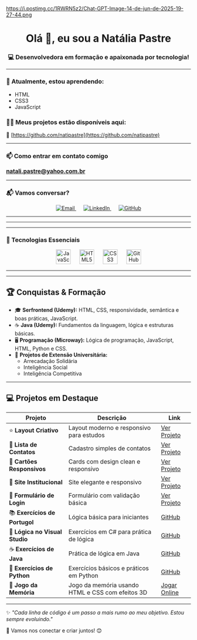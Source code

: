 

https://i.postimg.cc/1RWRN5z2/Chat-GPT-Image-14-de-jun-de-2025-19-27-44.png


<h1 align="center">Olá 👋, eu sou a Natália Pastre</h1>
<h3 align="center">💻 Desenvolvedora em formação e apaixonada por tecnologia!</h3>

---

### 🌱 Atualmente, estou aprendendo:
- HTML
- CSS3
- JavaScript

### 👩‍💻 Meus projetos estão disponíveis aqui:
🔗 [https://github.com/natipastre](https://github.com/natipastre)

---

### 📫 Como entrar em contato comigo

<span style="font-weight:bold; font-size:1.1em;">natali.pastre@yahoo.com.br</span>

---

### 📬 Vamos conversar?

<p align="center">
  <a href="mailto:natali.pastre@yahoo.com.br" title="Enviar Email" style="margin: 0 10px;">
    <img src="https://img.icons8.com/fluency/48/000000/new-post.png" alt="Email" />
  </a>
  <a href="https://www.linkedin.com/in/natalia-pastre/" target="_blank" rel="noopener noreferrer" title="LinkedIn" style="margin: 0 10px;">
    <img src="https://img.icons8.com/fluency/48/000000/linkedin.png" alt="LinkedIn" />
  </a>
  <a href="https://github.com/natipastre" target="_blank" rel="noopener noreferrer" title="GitHub" style="margin: 0 10px;">
    <img src="https://img.icons8.com/ios-filled/48/ffffff/github.png" alt="GitHub" />
  </a>
</p>

---

---

---

### 🚀 Tecnologias Essenciais

<p align="center">
  <img src="https://cdn.jsdelivr.net/gh/devicons/devicon/icons/javascript/javascript-original.svg" alt="JavaScript" width="40" height="40" style="margin: 0 10px;" />
  <img src="https://cdn.jsdelivr.net/gh/devicons/devicon/icons/html5/html5-original.svg" alt="HTML5" width="40" height="40" style="margin: 0 10px;" />
  <img src="https://cdn.jsdelivr.net/gh/devicons/devicon/icons/css3/css3-original.svg" alt="CSS3" width="40" height="40" style="margin: 0 10px;" />
  <img src="https://img.icons8.com/ios-filled/50/ffffff/github.png" alt="GitHub" width="40" height="40" style="margin: 0 10px;" />
</p>

---



---

## 🏆 Conquistas & Formação

- 🎓 **Serfrontend (Udemy):** HTML, CSS, responsividade, semântica e boas práticas, JavaScript.
- ☕ **Java (Udemy):** Fundamentos da linguagem, lógica e estruturas básicas.
- 🖥️ **Programação (Microway):** Lógica de programação, JavaScript, HTML, Python e CSS.
- 🤝 **Projetos de Extensão Universitária:**  
  - Arrecadação Solidária  
  - Inteligência Social  
  - Inteligência Competitiva  

---

## 💻 Projetos em Destaque

| Projeto                   | Descrição                                         | Link                                                               |
|--------------------------|---------------------------------------------------|--------------------------------------------------------------------|
| ⭐ **Layout Criativo**     | Layout moderno e responsivo para estudos          | [Ver Projeto](https://natipastre.github.io/Projeto1--LayoutCriativo/)       |
| 📇 **Lista de Contatos**  | Cadastro simples de contatos                       | [Ver Projeto](https://natipastre.github.io/Projeto-2---Lista-de-Contatos/)        |
| 🧩 **Cartões Responsivos**| Cards com design clean e responsivo                | [Ver Projeto](https://natipastre.github.io/Projeto-3-Cards---Layout-Responsivo/)   |
| 🏢 **Site Institucional** | Site elegante e responsivo                         | [Ver Projeto](https://natipastre.github.io/Projeto-4---Front-End-Aprenser/)      |
| 🔐 **Formulário de Login**| Formulário com validação básica                    | [Ver Projeto](https://natipastre.github.io/Login-form/)        |
| 📚 **Exercícios de Portugol** | Lógica básica para iniciantes                   | [GitHub](https://github.com/natipastre/Exerc-cios-de-Portugol)     |
| 🔢 **Lógica no Visual Studio** | Exercícios em C# para prática de lógica         | [GitHub](https://github.com/natipastre/Exerc-cio-L-gica-de-Programa-o)         |
| ☕ **Exercícios de Java** | Prática de lógica em Java                           | [GitHub](https://github.com/natipastre/Exerc-cios-de-Java)         |
| 🐍 **Exercícios de Python** | Exercícios básicos e práticos em Python           | [GitHub](https://github.com/natipastre/Exerc-cios-de-Python)       |
| 🧠 **Jogo da Memória**    | Jogo da memória usando HTML e CSS com efeitos 3D  | [Jogar Online](https://natipastre.github.io/Jogo-da-memoria/)      |

---

✨ _"Cada linha de código é um passo a mais rumo ao meu objetivo. Estou sempre evoluindo."_

🌟 Vamos nos conectar e criar juntos! 😊
